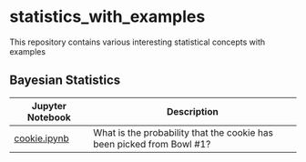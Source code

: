 # statistics_with_examples
This repository contains various interesting statistical concepts with examples

## Bayesian Statistics
| Jupyter Notebook | Description |
| ------------- | ------------- |
| [cookie.ipynb](/cookie.ipynb)   | What is the probability that the cookie has been picked from Bowl #1? |

